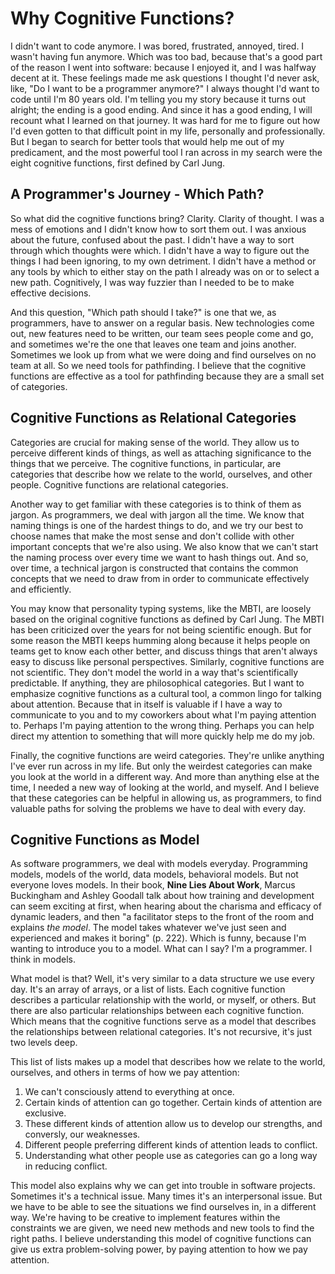 # Why Cognitive Functions?

I didn't want to code anymore. I was bored, frustrated, annoyed, tired. I wasn't having fun anymore. Which was too bad, because that's a good part of the reason I went into software: because I enjoyed it, and I was halfway decent at it. These feelings made me ask questions I thought I'd never ask, like, "Do I want to be a programmer anymore?" I always thought I'd want to code until I'm 80 years old. I'm telling you my story because it turns out alright; the ending is a good ending. And since it has a good ending, I will recount what I learned on that journey. It was hard for me to figure out how I'd even gotten to that difficult point in my life, personally and professionally. But I began to search for better tools that would help me out of my predicament, and the most powerful tool I ran across in my search were the eight cognitive functions, first defined by Carl Jung.

## A Programmer's Journey - Which Path?

So what did the cognitive functions bring? Clarity. Clarity of thought. I was a mess of emotions and I didn't know how to sort them out. I was anxious about the future, confused about the past. I didn't have a way to sort through which thoughts were which. I didn't have a way to figure out the things I had been ignoring, to my own detriment. I didn't have a method or any tools by which to either stay on the path I already was on or to select a new path. Cognitively, I was way fuzzier than I needed to be to make effective decisions. 

And this question, "Which path should I take?" is one that we, as programmers, have to answer on a regular basis. New technologies come out, new features need to be written, our team sees people come and go, and sometimes we're the one that leaves one team and joins another. Sometimes we look up from what we were doing and find ourselves on no team at all. So we need tools for pathfinding. I believe that the cognitive functions are effective as a tool for pathfinding because they are a small set of categories.

## Cognitive Functions as Relational Categories

Categories are crucial for making sense of the world. They allow us to perceive different kinds of things, as well as attaching significance to the things that we perceive. The cognitive functions, in particular, are categories that describe how we relate to the world, ourselves, and other people. Cognitive functions are relational categories. 

Another way to get familiar with these categories is to think of them as jargon. As programmers, we deal with jargon all the time. We know that naming things is one of the hardest things to do, and we try our best to choose names that make the most sense and don't collide with other important concepts that we're also using. We also know that we can't start the naming process over every time we want to hash things out. And so, over time, a technical jargon is constructed that contains the common concepts that we need to draw from in order to communicate effectively and efficiently.

You may know that personality typing systems, like the MBTI, are loosely based on the original cognitive functions as defined by Carl Jung. The MBTI has been criticized over the years for not being scientific enough. But for some reason the MBTI keeps humming along because it helps people on teams get to know each other better, and discuss things that aren't always easy to discuss like personal perspectives. Similarly, cognitive functions are not scientific. They don't model the world in a way that's scientifically predictable. If anything, they are philosophical categories. But I want to emphasize cognitive functions as a cultural tool, a common lingo for talking about attention. Because that in itself is valuable if I have a way to communicate to you and to my coworkers about what I'm paying attention to. Perhaps I'm paying attention to the wrong thing. Perhaps you can help direct my attention to something that will more quickly help me do my job.

Finally, the cognitive functions are weird categories. They're unlike anything I've ever run across in my life. But only the weirdest categories can make you look at the world in a different way. And more than anything else at the time, I needed a new way of looking at the world, and myself. And I believe that these categories can be helpful in allowing us, as programmers, to find valuable paths for solving the problems we have to deal with every day.

## Cognitive Functions as Model

As software programmers, we deal with models everyday. Programming models, models of the world, data models, behavioral models. But not everyone loves models. In their book, __Nine Lies About Work__, Marcus Buckingham and Ashley Goodall talk about how training and development can seem exciting at first, when hearing about the charisma and efficacy of dynamic leaders, and then "a facilitator steps to the front of the room and explains *the model*. The model takes whatever we've just seen and experienced and makes it boring" (p. 222). Which is funny, because I'm wanting to introduce you to a model. What can I say? I'm a programmer. I think in models.

What model is that? Well, it's very similar to a data structure we use every day. It's an array of arrays, or a list of lists. Each cognitive function describes a particular relationship with the world, or myself, or others. But there are also particular relationships between each cognitive function. Which means that the cognitive functions serve as a model that describes the relationships between relational categories. It's not recursive, it's just two levels deep.

This list of lists makes up a model that describes how we relate to the world, ourselves, and others in terms of how we pay attention:

1. We can't consciously attend to everything at once.
1. Certain kinds of attention can go together. Certain kinds of attention are exclusive.
1. These different kinds of attention allow us to develop our strengths, and conversly, our weaknesses.
1. Different people preferring different kinds of attention leads to conflict.
1. Understanding what other people use as categories can go a long way in reducing conflict.

This model also explains why we can get into trouble in software projects. Sometimes it's a technical issue. Many times it's an interpersonal issue. But we have to be able to see the situations we find ourselves in, in a different way. We're having to be creative to implement features within the constraints we are given, we need new methods and new tools to find the right paths. I believe understanding this model of cognitive functions can give us extra problem-solving power, by paying attention to how we pay attention. 
